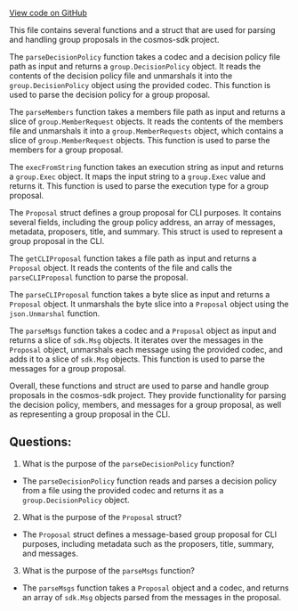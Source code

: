 [View code on GitHub](https://github.com/cosmos/cosmos-sdk.git/x/group/client/cli/util.go)

This file contains several functions and a struct that are used for parsing and handling group proposals in the cosmos-sdk project. 

The `parseDecisionPolicy` function takes a codec and a decision policy file path as input and returns a `group.DecisionPolicy` object. It reads the contents of the decision policy file and unmarshals it into the `group.DecisionPolicy` object using the provided codec. This function is used to parse the decision policy for a group proposal.

The `parseMembers` function takes a members file path as input and returns a slice of `group.MemberRequest` objects. It reads the contents of the members file and unmarshals it into a `group.MemberRequests` object, which contains a slice of `group.MemberRequest` objects. This function is used to parse the members for a group proposal.

The `execFromString` function takes an execution string as input and returns a `group.Exec` object. It maps the input string to a `group.Exec` value and returns it. This function is used to parse the execution type for a group proposal.

The `Proposal` struct defines a group proposal for CLI purposes. It contains several fields, including the group policy address, an array of messages, metadata, proposers, title, and summary. This struct is used to represent a group proposal in the CLI.

The `getCLIProposal` function takes a file path as input and returns a `Proposal` object. It reads the contents of the file and calls the `parseCLIProposal` function to parse the proposal.

The `parseCLIProposal` function takes a byte slice as input and returns a `Proposal` object. It unmarshals the byte slice into a `Proposal` object using the `json.Unmarshal` function.

The `parseMsgs` function takes a codec and a `Proposal` object as input and returns a slice of `sdk.Msg` objects. It iterates over the messages in the `Proposal` object, unmarshals each message using the provided codec, and adds it to a slice of `sdk.Msg` objects. This function is used to parse the messages for a group proposal.

Overall, these functions and struct are used to parse and handle group proposals in the cosmos-sdk project. They provide functionality for parsing the decision policy, members, and messages for a group proposal, as well as representing a group proposal in the CLI.
## Questions: 
 1. What is the purpose of the `parseDecisionPolicy` function?
- The `parseDecisionPolicy` function reads and parses a decision policy from a file using the provided codec and returns it as a `group.DecisionPolicy` object.

2. What is the purpose of the `Proposal` struct?
- The `Proposal` struct defines a message-based group proposal for CLI purposes, including metadata such as the proposers, title, summary, and messages.

3. What is the purpose of the `parseMsgs` function?
- The `parseMsgs` function takes a `Proposal` object and a codec, and returns an array of `sdk.Msg` objects parsed from the messages in the proposal.